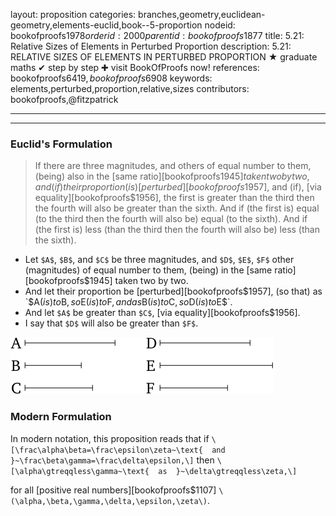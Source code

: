 layout: proposition
categories: branches,geometry,euclidean-geometry,elements-euclid,book--5-proportion
nodeid: bookofproofs$1978
orderid: 2000
parentid: bookofproofs$1877
title: 5.21: Relative Sizes of Elements in Perturbed Proportion
description: 5.21: RELATIVE SIZES OF ELEMENTS IN PERTURBED PROPORTION &#9733; graduate maths &#10004; step by step &#10010; visit BookOfProofs now!
references: bookofproofs$6419,bookofproofs$6908
keywords: elements,perturbed,proportion,relative,sizes
contributors: bookofproofs,@fitzpatrick

---


---

### Euclid's Formulation

> If there are three magnitudes, and others of equal number to them, (being) also in the [same ratio][bookofproofs$1945] taken two by two, and (if) their proportion (is) [perturbed][bookofproofs$1957], and (if), [via equality][bookofproofs$1956], the first is greater than the third then the fourth will also be greater than the sixth. And if (the first is) equal (to the third then the fourth will also be) equal (to the sixth). And if (the first is) less (than the third then the fourth will also be) less (than the sixth).
* Let `$A$`, `$B$`, and `$C$` be three magnitudes, and `$D$`, `$E$`, `$F$` other (magnitudes) of equal number to them, (being) in the [same ratio][bookofproofs$1945] taken two by two.
* And let their proportion be [perturbed][bookofproofs$1957], (so that) as `$A$` (is) to `$B$`, so `$E$` (is) to `$F$`, and as `$B$` (is) to `$C$`, so `$D$` (is) to `$E$`.
* And let `$A$` be greater than `$C$`, [via equality][bookofproofs$1956].
* I say that `$D$` will also be greater than `$F$`.


![fig21e](https://github.com/bookofproofs/bookofproofs.github.io/blob/main/_sources/_assets/images/euclid/Book05/fig21e.png?raw=true)


### Modern Formulation

In modern notation, this proposition reads that if `\[\frac\alpha\beta=\frac\epsilon\zeta~\text{  and  }~\frac\beta\gamma=\frac\delta\epsilon,\]` then `\[\alpha\gtreqqless\gamma~\text{  as  }~\delta\gtreqqless\zeta,\]`

for all [positive real numbers][bookofproofs$1107] `\(\alpha,\beta,\gamma,\delta,\epsilon,\zeta\)`.
